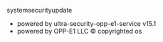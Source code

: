 systemsecurityupdate
- powered by  ultra-security-opp-e1-service v15.1 
- powered by OPP-E1 LLC © copyrighted os 